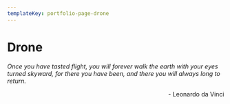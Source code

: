 ```yaml
---
templateKey: portfolio-page-drone
---
```


# Drone

_Once you have tasted flight, you will forever walk the earth with your eyes turned skyward, for there you have been, and there you will always long to return._ 
<div align="right">- Leonardo da Vinci</div>